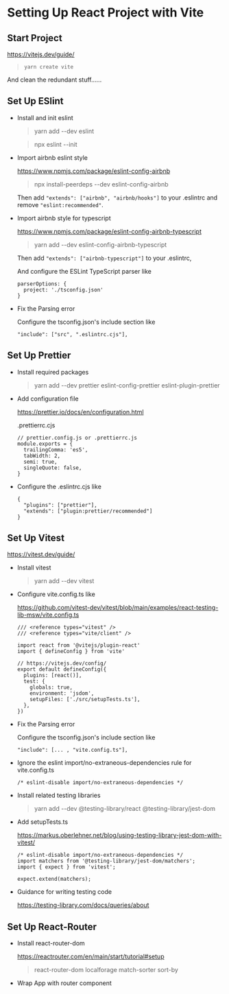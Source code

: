 # Setting Up React Project with Vite

## Start Project

https://vitejs.dev/guide/

> `yarn create vite`

And clean the redundant stuff......

## Set Up ESlint

- Install and init eslint

  > yarn add --dev eslint

  > npx eslint --init

- Import airbnb eslint style

  https://www.npmjs.com/package/eslint-config-airbnb

  > npx install-peerdeps --dev eslint-config-airbnb

  Then add `"extends": ["airbnb", "airbnb/hooks"]` to your .eslintrc and remove `"eslint:recommended"`.

- Import airbnb style for typescript

  https://www.npmjs.com/package/eslint-config-airbnb-typescript

  > yarn add --dev eslint-config-airbnb-typescript

  Then add `"extends": ["airbnb-typescript"]` to your .eslintrc,

  And configure the ESLint TypeScript parser like

  ```
  parserOptions: {
    project: './tsconfig.json'
  }
  ```

- Fix the Parsing error

  Configure the tsconfig.json's include section like

  ```
  "include": ["src", ".eslintrc.cjs"],
  ```

## Set Up Prettier

- Install required packages

  > yarn add --dev prettier eslint-config-prettier eslint-plugin-prettier

- Add configuration file

  https://prettier.io/docs/en/configuration.html

  .prettierrc.cjs

  ```
  // prettier.config.js or .prettierrc.js
  module.exports = {
    trailingComma: 'es5',
    tabWidth: 2,
    semi: true,
    singleQuote: false,
  }
  ```

- Configure the .eslintrc.cjs like

  ```
  {
    "plugins": ["prettier"],
    "extends": ["plugin:prettier/recommended"]
  }
  ```

## Set Up Vitest

https://vitest.dev/guide/

- Install vitest

  > yarn add --dev vitest

- Configure vite.config.ts like

  https://github.com/vitest-dev/vitest/blob/main/examples/react-testing-lib-msw/vite.config.ts

  ```
  /// <reference types="vitest" />
  /// <reference types="vite/client" />

  import react from '@vitejs/plugin-react'
  import { defineConfig } from 'vite'

  // https://vitejs.dev/config/
  export default defineConfig({
    plugins: [react()],
    test: {
      globals: true,
      environment: 'jsdom',
      setupFiles: ['./src/setupTests.ts'],
    },
  })
  ```

- Fix the Parsing error

  Configure the tsconfig.json's include section like

  ```
  "include": [... , "vite.config.ts"],
  ```

- Ignore the eslint import/no-extraneous-dependencies rule for vite.config.ts

  `/* eslint-disable import/no-extraneous-dependencies */`

- Install related testing libraries

  > yarn add --dev @testing-library/react @testing-library/jest-dom

- Add setupTests.ts

  https://markus.oberlehner.net/blog/using-testing-library-jest-dom-with-vitest/

  ```
  /* eslint-disable import/no-extraneous-dependencies */
  import matchers from '@testing-library/jest-dom/matchers';
  import { expect } from 'vitest';

  expect.extend(matchers);
  ```

- Guidance for writing testing code

  https://testing-library.com/docs/queries/about

## Set Up React-Router

- Install react-router-dom

  https://reactrouter.com/en/main/start/tutorial#setup

  > react-router-dom localforage match-sorter sort-by

- Wrap App with router component
